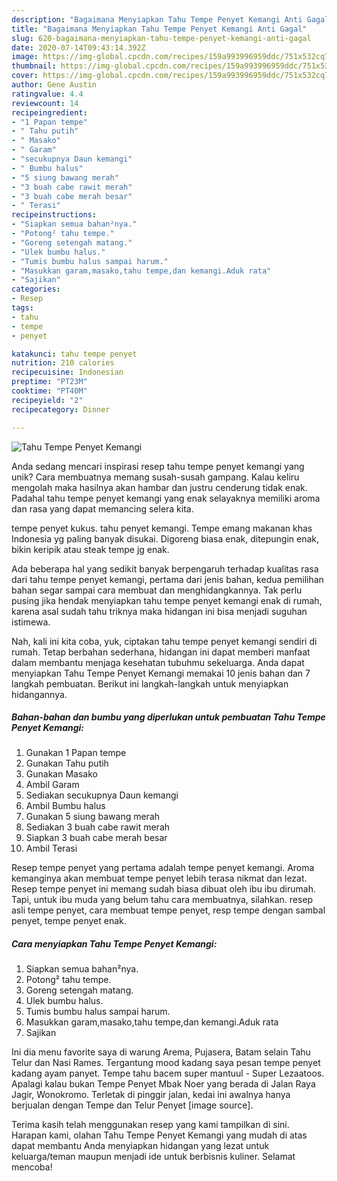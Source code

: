 ```yaml
---
description: "Bagaimana Menyiapkan Tahu Tempe Penyet Kemangi Anti Gagal"
title: "Bagaimana Menyiapkan Tahu Tempe Penyet Kemangi Anti Gagal"
slug: 620-bagaimana-menyiapkan-tahu-tempe-penyet-kemangi-anti-gagal
date: 2020-07-14T09:43:14.392Z
image: https://img-global.cpcdn.com/recipes/159a993996959ddc/751x532cq70/tahu-tempe-penyet-kemangi-foto-resep-utama.jpg
thumbnail: https://img-global.cpcdn.com/recipes/159a993996959ddc/751x532cq70/tahu-tempe-penyet-kemangi-foto-resep-utama.jpg
cover: https://img-global.cpcdn.com/recipes/159a993996959ddc/751x532cq70/tahu-tempe-penyet-kemangi-foto-resep-utama.jpg
author: Gene Austin
ratingvalue: 4.4
reviewcount: 14
recipeingredient:
- "1 Papan tempe"
- " Tahu putih"
- " Masako"
- " Garam"
- "secukupnya Daun kemangi"
- " Bumbu halus"
- "5 siung bawang merah"
- "3 buah cabe rawit merah"
- "3 buah cabe merah besar"
- " Terasi"
recipeinstructions:
- "Siapkan semua bahan²nya."
- "Potong² tahu tempe."
- "Goreng setengah matang."
- "Ulek bumbu halus."
- "Tumis bumbu halus sampai harum."
- "Masukkan garam,masako,tahu tempe,dan kemangi.Aduk rata"
- "Sajikan"
categories:
- Resep
tags:
- tahu
- tempe
- penyet

katakunci: tahu tempe penyet 
nutrition: 210 calories
recipecuisine: Indonesian
preptime: "PT23M"
cooktime: "PT40M"
recipeyield: "2"
recipecategory: Dinner

---
```



![Tahu Tempe Penyet Kemangi](https://img-global.cpcdn.com/recipes/159a993996959ddc/751x532cq70/tahu-tempe-penyet-kemangi-foto-resep-utama.jpg)

Anda sedang mencari inspirasi resep tahu tempe penyet kemangi yang unik? Cara membuatnya memang susah-susah gampang. Kalau keliru mengolah maka hasilnya akan hambar dan justru cenderung tidak enak. Padahal tahu tempe penyet kemangi yang enak selayaknya memiliki aroma dan rasa yang dapat memancing selera kita.

tempe penyet kukus. tahu penyet kemangi. Tempe emang makanan khas Indonesia yg paling banyak disukai. Digoreng biasa enak, ditepungin enak, bikin keripik atau steak tempe jg enak.

Ada beberapa hal yang sedikit banyak berpengaruh terhadap kualitas rasa dari tahu tempe penyet kemangi, pertama dari jenis bahan, kedua pemilihan bahan segar sampai cara membuat dan menghidangkannya. Tak perlu pusing jika hendak menyiapkan tahu tempe penyet kemangi enak di rumah, karena asal sudah tahu triknya maka hidangan ini bisa menjadi suguhan istimewa.


Nah, kali ini kita coba, yuk, ciptakan tahu tempe penyet kemangi sendiri di rumah. Tetap berbahan sederhana, hidangan ini dapat memberi manfaat dalam membantu menjaga kesehatan tubuhmu sekeluarga. Anda dapat menyiapkan Tahu Tempe Penyet Kemangi memakai 10 jenis bahan dan 7 langkah pembuatan. Berikut ini langkah-langkah untuk menyiapkan hidangannya.

<!--inarticleads1-->

##### Bahan-bahan dan bumbu yang diperlukan untuk pembuatan Tahu Tempe Penyet Kemangi:

1. Gunakan 1 Papan tempe
1. Gunakan  Tahu putih
1. Gunakan  Masako
1. Ambil  Garam
1. Sediakan secukupnya Daun kemangi
1. Ambil  Bumbu halus
1. Gunakan 5 siung bawang merah
1. Sediakan 3 buah cabe rawit merah
1. Siapkan 3 buah cabe merah besar
1. Ambil  Terasi


Resep tempe penyet yang pertama adalah tempe penyet kemangi. Aroma kemanginya akan membuat tempe penyet lebih terasa nikmat dan lezat. Resep tempe penyet ini memang sudah biasa dibuat oleh ibu ibu dirumah. Tapi, untuk ibu muda yang belum tahu cara membuatnya, silahkan. resep asli tempe penyet, cara membuat tempe penyet, resp tempe dengan sambal penyet, tempe penyet enak. 

<!--inarticleads2-->

##### Cara menyiapkan Tahu Tempe Penyet Kemangi:

1. Siapkan semua bahan²nya.
1. Potong² tahu tempe.
1. Goreng setengah matang.
1. Ulek bumbu halus.
1. Tumis bumbu halus sampai harum.
1. Masukkan garam,masako,tahu tempe,dan kemangi.Aduk rata
1. Sajikan


Ini dia menu favorite saya di warung Arema, Pujasera, Batam selain Tahu Telur dan Nasi Rames. Tergantung mood kadang saya pesan tempe penyet kadang ayam panyet. Tempe tahu bacem super mantuul - Super Lezaatoos. Apalagi kalau bukan Tempe Penyet Mbak Noer yang berada di Jalan Raya Jagir, Wonokromo. Terletak di pinggir jalan, kedai ini awalnya hanya berjualan dengan Tempe dan Telur Penyet [image source]. 

Terima kasih telah menggunakan resep yang kami tampilkan di sini. Harapan kami, olahan Tahu Tempe Penyet Kemangi yang mudah di atas dapat membantu Anda menyiapkan hidangan yang lezat untuk keluarga/teman maupun menjadi ide untuk berbisnis kuliner. Selamat mencoba!
